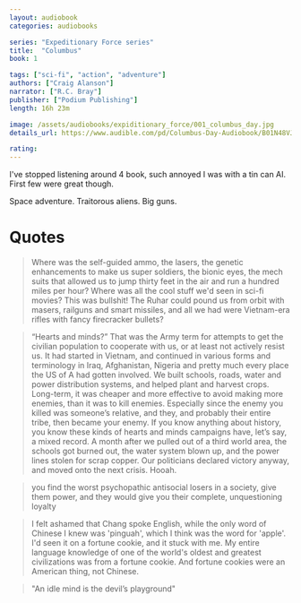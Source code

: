```yaml
---
layout: audiobook
categories: audiobooks

series: "Expeditionary Force series"
title:  "Columbus"
book: 1

tags: ["sci-fi", "action", "adventure"]
authors: ["Craig Alanson"]
narrator: ["R.C. Bray"]
publisher: ["Podium Publishing"]
length: 16h 23m

image: /assets/audiobooks/expiditionary_force/001_columbus_day.jpg
details_url: https://www.audible.com/pd/Columbus-Day-Audiobook/B01N48VJFJ

rating: 
---
```


I've stopped listening around 4 book, such annoyed I was with a tin can AI. First few were great though.

Space adventure. Traitorous aliens. Big guns. 

# Quotes

> Where was the self-guided ammo, the lasers, the genetic enhancements to make us super soldiers, the bionic eyes, the mech suits that allowed us to jump thirty feet in the air and run a hundred miles per hour? Where was all the cool stuff we'd seen in sci-fi movies? This was bullshit! The Ruhar could pound us from orbit with masers, railguns and smart missiles, and all we had were Vietnam-era rifles with fancy firecracker bullets?

> “Hearts and minds?” That was the Army term for attempts to get the civilian population to cooperate with us, or at least not actively resist us. It had started in Vietnam, and continued in various forms and terminology in Iraq, Afghanistan, Nigeria and pretty much every place the US of A had gotten involved. We built schools, roads, water and power distribution systems, and helped plant and harvest crops. Long-term, it was cheaper and more effective to avoid making more enemies, than it was to kill enemies. Especially since the enemy you killed was someone’s relative, and they, and probably their entire tribe, then became your enemy. If you know anything about history, you know these kinds of hearts and minds campaigns have, let’s say, a mixed record. A month after we pulled out of a third world area, the schools got burned out, the water system blown up, and the power lines stolen for scrap copper. Our politicians declared victory anyway, and moved onto the next crisis. Hooah.

> you find the worst psychopathic antisocial losers in a society, give them power, and they would give you their complete, unquestioning loyalty

> I felt ashamed that Chang spoke English, while the only word of Chinese I knew was 'pinguah', which I think was the word for 'apple'. I'd seen it on a fortune cookie, and it stuck with me. My entire language knowledge of one of the world's oldest and greatest civilizations was from a fortune cookie. And fortune cookies were an American thing, not Chinese.

> "An idle mind is the devil’s playground"